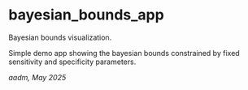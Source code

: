 # bayesian_bounds_app

Bayesian bounds visualization.

Simple demo app showing the bayesian bounds constrained by fixed sensitivity and specificity parameters.

_aadm, May 2025_
